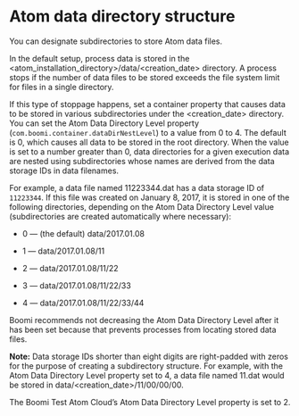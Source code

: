 # Atom data directory structure 

<head>
  <meta name="guidename" content="Integration"/>
  <meta name="context" content="GUID-69a64ba7-502e-4c5f-b662-7bdfc36471f9"/>
</head>


You can designate subdirectories to store Atom data files.


In the default setup, process data is stored in the \<atom\_installation\_directory\>/data/\<creation\_date\> directory. A process stops if the number of data files to be stored exceeds the file system limit for files in a single directory.

If this type of stoppage happens, set a container property that causes data to be stored in various subdirectories under the \<creation\_date\> directory. You can set the Atom Data Directory Level property \(`com.boomi.container.dataDirNestLevel`\) to a value from 0 to 4. The default is 0, which causes all data to be stored in the root directory. When the value is set to a number greater than 0, data directories for a given execution data are nested using subdirectories whose names are derived from the data storage IDs in data filenames.

For example, a data file named 11223344.dat has a data storage ID of `11223344`. If this file was created on January 8, 2017, it is stored in one of the following directories, depending on the Atom Data Directory Level value \(subdirectories are created automatically where necessary\):

-   0 — \(the default\) data/2017.01.08

-   1 — data/2017.01.08/11

-   2 — data/2017.01.08/11/22

-   3 — data/2017.01.08/11/22/33

-   4 — data/2017.01.08/11/22/33/44


Boomi recommends not decreasing the Atom Data Directory Level after it has been set because that prevents processes from locating stored data files.



**Note:** Data storage IDs shorter than eight digits are right-padded with zeros for the purpose of creating a subdirectory structure. For example, with the Atom Data Directory Level property set to 4, a data file named 11.dat would be stored in data/\<creation\_date\>/11/00/00/00.

The Boomi Test Atom Cloud’s Atom Data Directory Level property is set to 2.